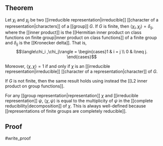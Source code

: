 ## Theorem

Let $\chi_i$ and $\chi_j$ be two [[irreducible representation|irreducible]] [[character of a representation|characters]] of a [[group]] $G$. If $G$ is finite, then $\langle \chi_i, \chi_j\rangle = \delta_{ij}$, where the [[inner product]] is the [[Hermitian inner product on class functions on finite group|inner product on class functions]] of a finite group and $\delta_{ij}$ is the [[Kronecker delta]]. That is, $$\langle\chi_i ,\chi_j\rangle = \begin{cases}1 & i = j \\ 0 & i\neq j. \end{cases}$$

Moreover, $\langle\chi,\chi\rangle=1$ if and only if $\chi$ is an  [[irreducible representation|irreducible]] [[character of a representation|character]] of $G$.

If $G$ is not finite, then the same result holds using instead the [[L2 inner product on group functions]].

For any [[group representation|representation]] $\chi$ and [[irreducible representation]] $\psi$, $\langle \chi,\psi\rangle$ is equal to the multiplicity of $\psi$ in the [[complete reducibility|decomposition]] of $\chi$. This is always well-defined because [[representations of finite groups are completely reducible]].

## Proof

#write_proof 
